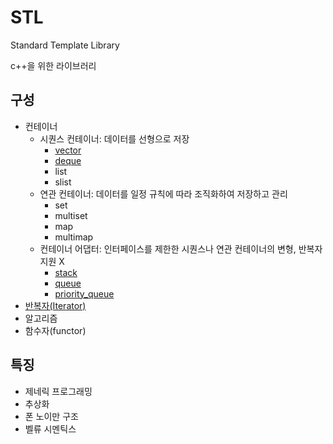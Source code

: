 # STL

Standard Template Library

c++을 위한 라이브러리



## 구성

- 컨테이너
  - 시퀀스 컨테이너: 데이터를 선형으로 저장
    - [vector](https://github.com/tiro25/algo_study/blob/master/C%2B%2B/library/STL/vector.md)
    - [deque](https://github.com/tiro25/algo_study/blob/master/C%2B%2B/library/STL/deque.md)
    - list
    - slist
  - 연관 컨테이너: 데이터를 일정 규칙에 따라 조직화하여 저장하고 관리
    - set
    - multiset
    - map
    - multimap
  - 컨테이너 어댑터: 인터페이스를 제한한 시퀀스나 연관 컨테이너의 변형, 반복자 지원 X
    - [stack](https://github.com/tiro25/algo_study/blob/master/C%2B%2B/library/STL/stack.md)
    - [queue](https://github.com/tiro25/algo_study/blob/master/C%2B%2B/library/STL/queue.md)
    - [priority_queue](https://github.com/tiro25/algo_study/blob/master/C%2B%2B/library/STL/priority_queue.md)
- [반복자(Iterator)](https://github.com/tiro25/algo_study/blob/master/C%2B%2B/library/STL/%EB%B0%98%EB%B3%B5%EC%9E%90.md)
- 알고리즘
- 함수자(functor)



## 특징

- 제네릭 프로그래밍
- 추상화
- 폰 노이만 구조
- 벨류 시멘틱스

